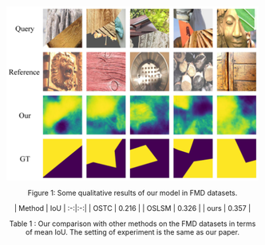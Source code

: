 <div align=center><img src="FMD.jpg"/></div>
<p align="center">
  Figure 1: Some qualitative results of our model in FMD datasets.
</p>

<p align="center">
| Method      | IoU     | 
:-:|:-:|
| OSTC     | 0.216     |
| OSLSM     | 0.326     |
| ours     | 0.357     |
</p>

<p align="center">
  Table 1 : Our comparison with other methods on the FMD datasets in terms of mean IoU. The setting of experiment is the same as our paper.
</p>

